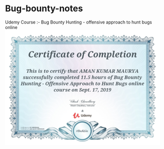 # Bug-bounty-notes
Udemy Course :- Bug Bounty Hunting - offensive approach to hunt bugs online
![certificate](./bug-bounty.jpg)
